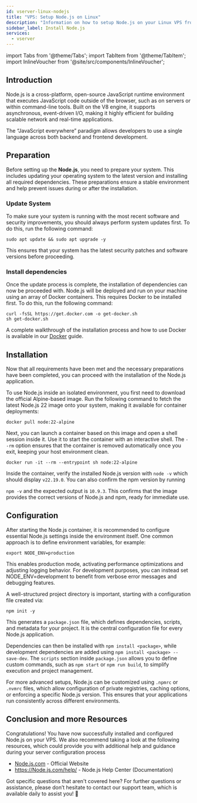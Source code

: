 ```yaml
---
id: vserver-linux-nodejs
title: "VPS: Setup Node.js on Linux"
description: "Information on how to setup Node.js on your Linux VPS from ZAP-Hosting - ZAP-Hosting.com documentation"
sidebar_label: Install Node.js
services:
  - vserver
---
```


import Tabs from '@theme/Tabs';
import TabItem from '@theme/TabItem';
import InlineVoucher from '@site/src/components/InlineVoucher';

## Introduction

Node.js is a cross-platform, open-source JavaScript runtime environment that executes JavaScript code outside of the browser, such as on servers or within command-line tools. Built on the V8 engine, it supports asynchronous, event-driven I/O, making it highly efficient for building scalable network and real-time applications. 

The “JavaScript everywhere” paradigm allows developers to use a single language across both backend and frontend development.  



<InlineVoucher />



## Preparation

Before setting up the **Node.js**, you need to prepare your system. This includes updating your operating system to the latest version and installing all required dependencies. These preparations ensure a stable environment and help prevent issues during or after the installation.


### Update System
To make sure your system is running with the most recent software and security improvements, you should always perform system updates first. To do this, run the following command:

```
sudo apt update && sudo apt upgrade -y
```
This ensures that your system has the latest security patches and software versions before proceeding.

### Install dependencies
Once the update process is complete, the installation of dependencies can now be proceeded with. Node.js will be deployed and run on your machine using an array of Docker containers. This requires Docker to be installed first. To do this, run the following command: 

```
curl -fsSL https://get.docker.com -o get-docker.sh
sh get-docker.sh
```

A complete walkthrough of the installation process and how to use Docker is available in our [Docker](vserver-linux-docker.md) guide.



## Installation

Now that all requirements have been met and the necessary preparations have been completed, you can proceed with the installation of the Node.js application.


To use Node.js inside an isolated environment, you first need to download the official Alpine-based image. Run the following command to fetch the latest Node.js 22 image onto your system, making it available for container deployments:

```
docker pull node:22-alpine
```

Next, you can launch a container based on this image and open a shell session inside it. Use it to start the container with an interactive shell. The `--rm` option ensures that the container is removed automatically once you exit, keeping your host environment clean.  

```
docker run -it --rm --entrypoint sh node:22-alpine
```

Inside the container, verify the installed Node.js version with `node -v` which should display `v22.19.0`. You can also confirm the npm version by running

`npm -v` and the expected output is `10.9.3`. This confirms that the image provides the correct versions of Node.js and npm, ready for immediate use.





## Configuration

After starting the Node.js container, it is recommended to configure essential Node.js settings inside the environment itself. One common approach is to define environment variables, for example:

```
export NODE_ENV=production
```

This enables production mode, activating performance optimizations and adjusting logging behavior. For development purposes, you can instead set NODE_ENV=development to benefit from verbose error messages and debugging features.  

A well-structured project directory is important, starting with a configuration file created via:

```
npm init -y
```

This generates a `package.json` file, which defines dependencies, scripts, and metadata for your project. It is the central configuration file for every Node.js application.  

Dependencies can then be installed with `npm install <package>`, while development dependencies are added using `npm install <package> --save-dev`. The `scripts` section inside `package.json` allows you to define custom commands, such as `npm start` or `npm run build`, to simplify execution and project management.  

For more advanced setups, Node.js can be customized using `.npmrc` or `.nvmrc` files, which allow configuration of private registries, caching options, or enforcing a specific Node.js version. This ensures that your applications run consistently across different environments.



## Conclusion and more Resources

Congratulations! You have now successfully installed and configured Node.js on your VPS. We also recommend taking a look at the following resources, which could provide you with additional help and guidance during your server configuration process

- [Node.js.com](https://Node.js.com/) - Official Website
- https://Node.js.com/help/ - Node.js Help Center (Documentation)

Got specific questions that aren't covered here? For further questions or assistance, please don’t hesitate to contact our support team, which is available daily to assist you! 🙂